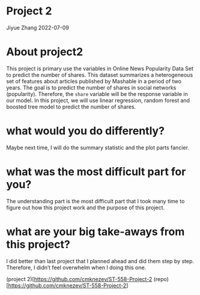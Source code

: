 Project 2
================
Jiyue Zhang
2022-07-09

# About project2

This project is primary use the variables in Online News Popularity Data
Set to predict the number of shares. This dataset summarizes a
heterogeneous set of features about articles published by Mashable in a
period of two years. The goal is to predict the number of shares in
social networks (popularity). Therefore, the `share` variable will be
the response variable in our model. In this project, we will use linear
regression, random forest and boosted tree model to predict the number
of shares.

# what would you do differently?

Maybe next time, I will do the summary statistic and the plot parts
fancier.

# what was the most difficult part for you?

The understanding part is the most difficult part that I took many time
to figure out how this project work and the purpose of this project.

# what are your big take-aways from this project?

I did better than last project that I planned ahead and did them step by
step. Therefore, I didn’t feel overwhelm when I doing this one.

(project 2)\[<https://github.com/cmknezev/ST-558-Project-2>
(repo)\[<https://github.com/cmknezev/ST-558-Project-2>\]
